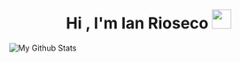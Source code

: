<h1 align="center"><b>Hi , I'm Ian Rioseco </b><img src="https://media.giphy.com/media/hvRJCLFzcasrR4ia7z/giphy.gif" width="35"></h1>
<img align="center" src="https://github-readme-stats.vercel.app/api/top-langs/?username=Shreya549&layout=compact&theme=radical" alt="My Github Stats">
